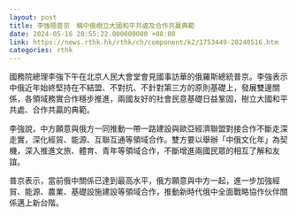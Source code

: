 ```yaml
---
layout: post
title: 李強晤普京　稱中俄樹立大國和平共處及合作共贏典範
date: 2024-05-16 20:55:22.000000000 +08:00
link: https://news.rthk.hk/rthk/ch/component/k2/1753449-20240516.htm
categories: rthk
---
```


國務院總理李強下午在北京人民大會堂會見國事訪華的俄羅斯總統普京。李強表示中俄近年始終堅持在不結盟、不對抗、不針對第三方的原則基礎上，發展雙邊關係，各領域務實合作穩步推進，兩國友好的社會民意基礎日益鞏固，樹立大國和平共處、合作共贏的典範。

李強說，中方願意與俄方一同推動一帶一路建設與歐亞經濟聯盟對接合作不斷走深走實，深化經貿、能源、互聯互通等領域合作。雙方要以舉辦「中俄文化年」為契機，深入推進文旅、體育、青年等領域合作，不斷增進兩國民眾的相互了解和友誼。

普京表示，當前俄中關係已達到最高水平，俄方願意與中方一起，進一步加強經貿、能源、農業、基礎設施建設等領域合作，推動新時代俄中全面戰略協作伙伴關係邁上新台階。
